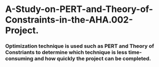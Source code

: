 # A-Study-on-PERT-and-Theory-of-Constraints-in-the-AHA.002-Project.

### Optimization technique is used such as PERT and Theory of Constriants to determine which technique is less time-consuming and how quickly the project can be completed.
